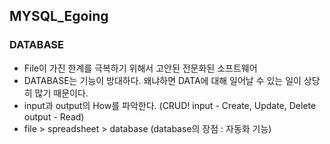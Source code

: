 ## MYSQL_Egoing


### DATABASE
- File이 가진 한계를 극복하기 위해서 고안된 전문화된 소프트웨어
- DATABASE는 기능이 방대하다. 왜냐하면 DATA에 대해 일어날 수 있는 일이 상당히 많기 때문이다.
- input과 output의 How를 파악한다.  (CRUD! input - Create, Update, Delete   output - Read) 
- file > spreadsheet > database (database의 장점 : 자동화 기능)





















